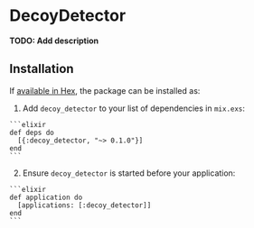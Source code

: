 # DecoyDetector

**TODO: Add description**

## Installation

If [available in Hex](https://hex.pm/docs/publish), the package can be installed as:

  1. Add `decoy_detector` to your list of dependencies in `mix.exs`:

    ```elixir
    def deps do
      [{:decoy_detector, "~> 0.1.0"}]
    end
    ```

  2. Ensure `decoy_detector` is started before your application:

    ```elixir
    def application do
      [applications: [:decoy_detector]]
    end
    ```

